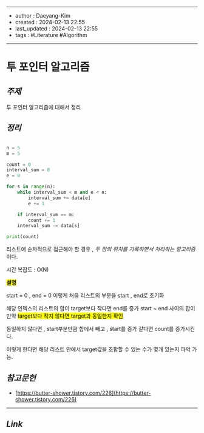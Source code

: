 
---
- author : Daeyang-Kim
- created : 2024-02-13 22:55
- last_updated : 2024-02-13 22:55
- tags : #Literature #Algorithm
---

# 투 포인터 알고리즘

## *주제*

투 포인터 알고리즘에 대해서 정리

## *정리*

``` python

n = 5
m = 5

count = 0
interval_sum = 0
e = 0

for s in range(n):
	while interval_sum < m and e < n:
		interval_sum += data[e]
		e += 1

	if interval_sum == m:
		count += 1
	interval_sum -= data[s]

print(count)

```

리스트에 순차적으로 접근해야 할 경우 , _두 점의 위치를 기록하면서 처리하는 알고리즘_ 이다.

시간 복잡도 : O(N)

<b><mark>설명</mark></b>

start = 0 , end = 0 이렇게 처음 리스트의 부분을 start , end로 초기화

해당 인덱스의 리스트의 합이 target보다 작다면 end를 증가
start ~ end 사이의 합이 만약 <mark>target보다 작지 않다면 target과 동일한지 확인</mark>

동일하지 않다면 , start부분만큼 합에서 빼고 , start를 증가
같다면 count를 증가시킨다.

이렇게 한다면 해당 리스트 안에서 target값을 조합할 수 있는 수가 몇개 있는지 파악 가능.

## *참고문헌*

- [https://butter-shower.tistory.com/226](https://butter-shower.tistory.com/226)

---

## *Link*
